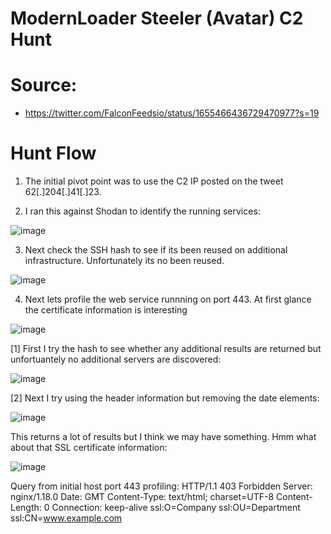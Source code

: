 # ModernLoader Steeler (Avatar) C2 Hunt

# Source: 

- https://twitter.com/FalconFeedsio/status/1655466436729470977?s=19

# Hunt Flow

1. The initial pivot point was to use the C2 IP posted on the tweet 62[.]204[.]41[.]23.

2. I ran this against Shodan to identify the running services:

![image](https://user-images.githubusercontent.com/16122365/236936274-bb0fbe83-b6e0-4c9e-85e6-36f877374341.png)

3. Next check the SSH hash to see if its been reused on additional infrastructure. Unfortunately its no been reused.

![image](https://user-images.githubusercontent.com/16122365/236936432-0284a803-57d4-4bcb-8109-b24533b5f08f.png)

4. Next lets profile the web service runnning on port 443. At first glance the certificate information is interesting

![image](https://user-images.githubusercontent.com/16122365/236937664-bc817d6b-61c4-4654-8902-4611886108d3.png)

[1] First I try the hash to see whether any additional results are returned but unfortuantely no additional servers are discovered:

![image](https://user-images.githubusercontent.com/16122365/236938008-94416b67-b2dc-4f83-8328-60165c605ece.png)

[2] Next I try using the header information but removing the date elements:

![image](https://user-images.githubusercontent.com/16122365/236938338-0bb6124e-cec1-4702-a2c8-2d090e5894d8.png)

This returns a lot of results but I think we may have something. Hmm what about that SSL certificate information:

![image](https://user-images.githubusercontent.com/16122365/236938704-6fcea094-d59c-49ee-a915-bf2b2b3eec80.png)





Query from initial host port 443 profiling:
HTTP/1.1 403 Forbidden Server: nginx/1.18.0 Date: GMT Content-Type: text/html; charset=UTF-8 Content-Length: 0 Connection: keep-alive ssl:O=Company ssl:OU=Department ssl:CN=www.example.com
